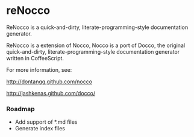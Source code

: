 # reNocco

ReNocco is a quick-and-dirty, literate-programming-style
documentation generator.

ReNocco is a extension of Nocco, Nocco is a port of Docco, 
the original quick-and-dirty, literate-programming-style
documentation generator written in CoffeeScript.

For more information, see:

<http://dontangg.github.com/nocco>

<http://jashkenas.github.com/docco/>

### Roadmap

* Add support of *.md files
* Generate index files
